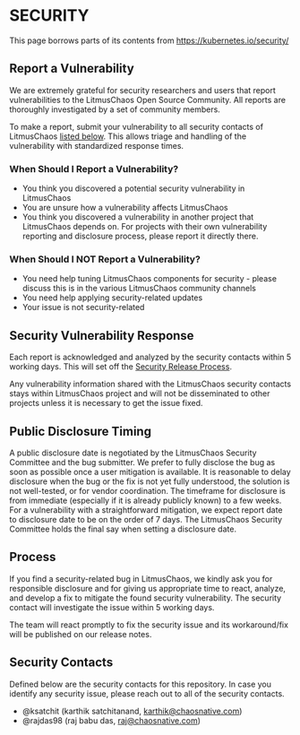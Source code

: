 # SECURITY

This page borrows parts of its contents from https://kubernetes.io/security/

## Report a Vulnerability

We are extremely grateful for security researchers and users that report vulnerabilities to the LitmusChaos Open Source Community. All reports are thoroughly investigated by a set of community members.

To make a report, submit your vulnerability to all security contacts of LitmusChaos [listed below](#security-contacts). This allows triage and handling of the vulnerability with standardized response times.

### When Should I Report a Vulnerability?

- You think you discovered a potential security vulnerability in LitmusChaos
- You are unsure how a vulnerability affects LitmusChaos
- You think you discovered a vulnerability in another project that LitmusChaos depends on. For projects with their own vulnerability reporting and disclosure process, please report it directly there.

### When Should I NOT Report a Vulnerability?

- You need help tuning LitmusChaos components for security - please discuss this is in the various LitmusChaos community channels
- You need help applying security-related updates
- Your issue is not security-related

## Security Vulnerability Response

Each report is acknowledged and analyzed by the security contacts within 5 working days. This will set off the [Security Release Process](#process).

Any vulnerability information shared with the LitmusChaos security contacts stays within LitmusChaos project and will not be disseminated to other projects unless it is necessary to get the issue fixed.

## Public Disclosure Timing

A public disclosure date is negotiated by the LitmusChaos Security Committee and the bug submitter. We prefer to fully disclose the bug as soon as possible once a user mitigation is available. It is reasonable to delay disclosure when the bug or the fix is not yet fully understood, the solution is not well-tested, or for vendor coordination. The timeframe for disclosure is from immediate (especially if it is already publicly known) to a few weeks. For a vulnerability with a straightforward mitigation, we expect report date to disclosure date to be on the order of 7 days. The LitmusChaos Security Committee holds the final say when setting a disclosure date.

## Process

If you find a security-related bug in LitmusChaos, we kindly ask you for responsible disclosure and for giving us appropriate time to react, analyze, and develop a fix to mitigate the found security vulnerability. The security contact will investigate the issue within 5 working days.

The team will react promptly to fix the security issue and its workaround/fix will be published on our release notes. 

## Security Contacts

Defined below are the security contacts for this repository. In case you identify any security issue, please reach out to all of the security contacts.

- @ksatchit (karthik satchitanand, karthik@chaosnative.com) 
- @rajdas98 (raj babu das, raj@chaosnative.com)

